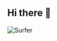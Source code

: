 ## Hi there 👋
![Surfer](https://web.archive.org/web/20090902100429im_/http://geocities.com/seriefigurer/surfer.gif)
